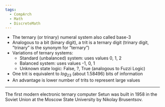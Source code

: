 ```yaml
---
tags:
  - CompArch
  - Math
  - DiscreteMath
---
```

- The ternary (or trinary) numeral system also called base-3
- Analogous to a bit (binary digit), a trit is a ternary digit (trinary digit, ”trinary” is the synonym for ”ternary”) 
- Variations of ternary systems: 
	- Standard (unbalanced) system: uses values 0, 1, 2 
	- Balanced system: uses values -1, 0, 1 
	- Unknown state logic: False, ?, True (analogous to Fuzzi Logic) 
- One trit is equivalent to $log_23$ (about 1.58496) bits of information 
- An advantage is lower number of trits to represent large values
---
The first modern electronic ternary computer Setun was built in 1958 in the Soviet Union at the Moscow State University by Nikolay Brusentsov.